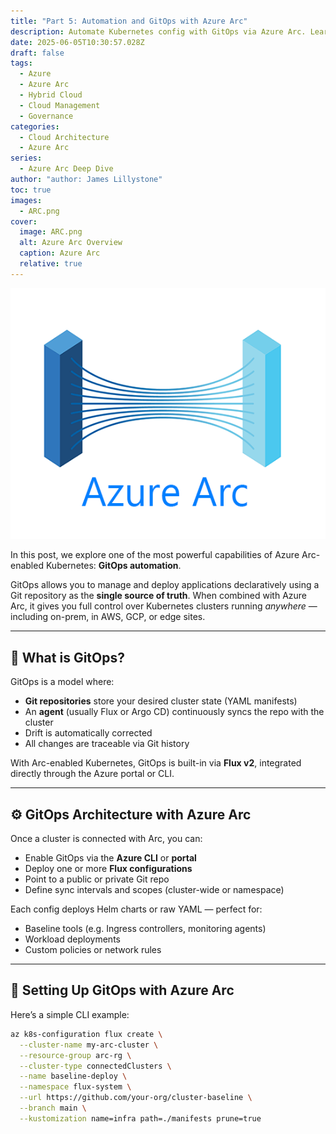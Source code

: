 ```yaml
---
title: "Part 5: Automation and GitOps with Azure Arc"
description: Automate Kubernetes config with GitOps via Azure Arc. Learn setup, Flux integration, and secure deployment of workloads at scale.
date: 2025-06-05T10:30:57.028Z
draft: false
tags:
  - Azure
  - Azure Arc
  - Hybrid Cloud
  - Cloud Management
  - Governance
categories:
  - Cloud Architecture
  - Azure Arc
series:
  - Azure Arc Deep Dive
author: "author: James Lillystone"
toc: true
images:
  - ARC.png
cover:
  image: ARC.png
  alt: Azure Arc Overview
  caption: Azure Arc
  relative: true
---
```

![Image 1](ARC.png)

In this post, we explore one of the most powerful capabilities of Azure Arc-enabled Kubernetes: **GitOps automation**.

GitOps allows you to manage and deploy applications declaratively using a Git repository as the **single source of truth**. When combined with Azure Arc, it gives you full control over Kubernetes clusters running *anywhere* — including on-prem, in AWS, GCP, or edge sites.

---

## 🤖 What is GitOps?

GitOps is a model where:
- **Git repositories** store your desired cluster state (YAML manifests)
- An **agent** (usually Flux or Argo CD) continuously syncs the repo with the cluster
- Drift is automatically corrected
- All changes are traceable via Git history

With Arc-enabled Kubernetes, GitOps is built-in via **Flux v2**, integrated directly through the Azure portal or CLI.

---

## ⚙️ GitOps Architecture with Azure Arc

Once a cluster is connected with Arc, you can:
- Enable GitOps via the **Azure CLI** or **portal**
- Deploy one or more **Flux configurations**
- Point to a public or private Git repo
- Define sync intervals and scopes (cluster-wide or namespace)

Each config deploys Helm charts or raw YAML — perfect for:
- Baseline tools (e.g. Ingress controllers, monitoring agents)
- Workload deployments
- Custom policies or network rules

---

## 🚀 Setting Up GitOps with Azure Arc

Here’s a simple CLI example:

```bash
az k8s-configuration flux create \
  --cluster-name my-arc-cluster \
  --resource-group arc-rg \
  --cluster-type connectedClusters \
  --name baseline-deploy \
  --namespace flux-system \
  --url https://github.com/your-org/cluster-baseline \
  --branch main \
  --kustomization name=infra path=./manifests prune=true